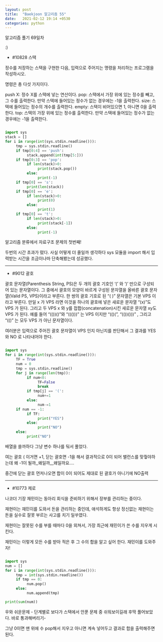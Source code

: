 ```yaml
---
layout: post
title:  "Baekjoon 알고리즘 55"
date:   2021-02-12 19:14 +0530
categories: python
---
```


알고리즘 풀기 69일차


:)


- #10828     스택

정수를 저장하는 스택을 구현한 다음, 입력으로 주어지는 명령을 처리하는 프로그램을 작성하시오.

명령은 총 다섯 가지이다.

push X: 정수 X를 스택에 넣는 연산이다.
pop: 스택에서 가장 위에 있는 정수를 빼고, 그 수를 출력한다. 만약 스택에 들어있는 정수가 없는 경우에는 -1을 출력한다.
size: 스택에 들어있는 정수의 개수를 출력한다.
empty: 스택이 비어있으면 1, 아니면 0을 출력한다.
top: 스택의 가장 위에 있는 정수를 출력한다. 만약 스택에 들어있는 정수가 없는 경우에는 -1을 출력한다.

```python

import sys
stack = []
for i in range(int(sys.stdin.readline())):
     tmp = sys.stdin.readline()
     if tmp[0:4] == 'push':
          stack.append(int(tmp[5:]))
     if tmp[0:3] == 'pop':
          if len(stack)>0:
               print(stack.pop())
          else:
               print(-1)
     if tmp[0] == 's':
          print(len(stack))
     if tmp[0] == 'e':
          if len(stack)>0:
               print(0)
          else:
               print(1)
     if tmp[0] == 't':
          if len(stack)>0:
               print(stack[-1])
          else:
               print(-1)

```

알고리즘 분류에서 자료구조 문제의 첫번째!

두번의 시간 초과가 떴다. 사실 어떻게 더 줄일까 생각하다 sys 모듈을 import 해서 입력받는 시간을 조금이나마 단축해봤는데 성공했다.

---

- #9012     괄호

괄호 문자열(Parenthesis String, PS)은 두 개의 괄호 기호인 ‘(’ 와 ‘)’ 만으로 구성되어 있는 문자열이다. 그 중에서 괄호의 모양이 바르게 구성된 문자열을 올바른 괄호 문자열(Valid PS, VPS)이라고 부른다. 한 쌍의 괄호 기호로 된 “( )” 문자열은 기본 VPS 이라고 부른다. 만일 x 가 VPS 라면 이것을 하나의 괄호에 넣은 새로운 문자열 “(x)”도 VPS 가 된다. 그리고 두 VPS x 와 y를 접합(concatenation)시킨 새로운 문자열 xy도 VPS 가 된다. 예를 들어 “(())()”와 “((()))” 는 VPS 이지만 “(()(”, “(())()))” , 그리고 “(()” 는 모두 VPS 가 아닌 문자열이다. 

여러분은 입력으로 주어진 괄호 문자열이 VPS 인지 아닌지를 판단해서 그 결과를 YES 와 NO 로 나타내어야 한다. 

```python

import sys
for i in range(int(sys.stdin.readline())):
     TF = True
     num = 0
     tmp = sys.stdin.readline()
     for j in range(len(tmp)):
          if num<0:
               TF=False
               break
          if tmp[j] == '(':
               num+=1
          else:
               num-=1
     if num == -1:
          if TF:
               print("YES")
          else:
               print("NO")
     else:
          print("NO")

```

배열을 쓸까하다 그냥 변수 하나를 둬서 풀었다.

여는 괄호 ( 이거면 +1, 닫는 괄호면 -1을 해서 결과적으로 0이 되어 밸런스를 맞췋야하는데 왜 -1이 될까,,왜일까,,,왜일까요....

중간에 닫는 괄호 먼저나오면 합이 0이 되어도 제대로 된 괄호가 아니기에 NO출력

---
 
- #10773        제로

나코더 기장 재민이는 동아리 회식을 준비하기 위해서 장부를 관리하는 중이다.

재현이는 재민이를 도와서 돈을 관리하는 중인데, 애석하게도 항상 정신없는 재현이는 돈을 실수로 잘못 부르는 사고를 치기 일쑤였다.

재현이는 잘못된 수를 부를 때마다 0을 외쳐서, 가장 최근에 재민이가 쓴 수를 지우게 시킨다.

재민이는 이렇게 모든 수를 받아 적은 후 그 수의 합을 알고 싶어 한다. 재민이를 도와주자!

```python

import sys
num = []
for i in range(int(sys.stdin.readline())):
     tmp = int(sys.stdin.readline())
     if tmp == 0:
          num.pop()
     else:
          num.append(tmp)

print(sum(num))

```

우와 쉬운문제 - 
단계별로 보다가 스택에서 안푼 문제 중 쉬워보이길래 후딱 풀어보았다. 바로 통과해버리기-

그냥 0이면 맨 위에 수 pop해서 지우고 아니면 계속 넣어두고 결과로 합을 출력해주면 된다.